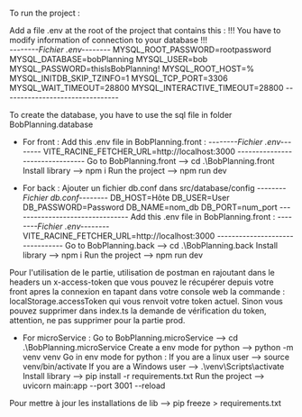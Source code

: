 To run the project : 

Add a file .env at the root of the project that contains this :
!!! You have to modify information of connection to your database !!!  
*--------Fichier .env--------*
  MYSQL_ROOT_PASSWORD=rootpassword
  MYSQL_DATABASE=bobPlanning
  MYSQL_USER=bob
  MYSQL_PASSWORD=thisIsBobPlanning!
  MYSQL_ROOT_HOST=%
  MYSQL_INITDB_SKIP_TZINFO=1
  MYSQL_TCP_PORT=3306
  MYSQL_WAIT_TIMEOUT=28800
  MYSQL_INTERACTIVE_TIMEOUT=28800
*--------------------------------*

To create the database, you have to use the sql file in folder BobPlanning.database

 - For front : 
 Add this .env file in BobPlanning.front : 
 *--------Fichier .env--------*
  VITE_RACINE_FETCHER_URL=http://localhost:3000
 *--------------------------------*
 Go to BobPlanning.front --> cd .\BobPlanning.front
 Install library --> npm i
 Run the project --> npm run dev 

 - For back : 
 Ajouter un fichier db.conf dans src/database/config
 *--------Fichier db.conf--------*
    DB_HOST=Hôte
    DB_USER=User
    DB_PASSWORD=Password
    DB_NAME=nom_db
    DB_PORT=num_port
*--------------------------------*
 Add this .env file in BobPlanning.front : 
 *--------Fichier .env--------*
  VITE_RACINE_FETCHER_URL=http://localhost:3000
 *--------------------------------*
 Go to BobPlanning.back --> cd .\BobPlanning.back
 Install library --> npm i
 Run the project --> npm run dev

 Pour l'utilisation de le partie, utilisation de postman en rajoutant dans le headers un x-access-token que vous pouvez le récupérer depuis votre front apres la connexion en tapant dans votre console web la commande : localStorage.accessToken qui vous renvoit votre token actuel. 
 Sinon vous pouvez supprimer dans index.ts la demande de vérification du token, attention, ne pas supprimer pour la partie prod. 

 - For microService : 
 Go to BobPlanning.microService --> cd .\BobPlanning.microService
 Create a env mode for python --> python -m venv venv
 Go in env mode for python : 
   If you are a linux user --> source venv/bin/activate 
   If you are a Windows user --> .\venv\Scripts\activate
 Install library --> pip install -r requirements.txt
 Run the project --> uvicorn main:app --port 3001 --reload

 Pour mettre à jour les installations de lib --> pip freeze > requirements.txt
